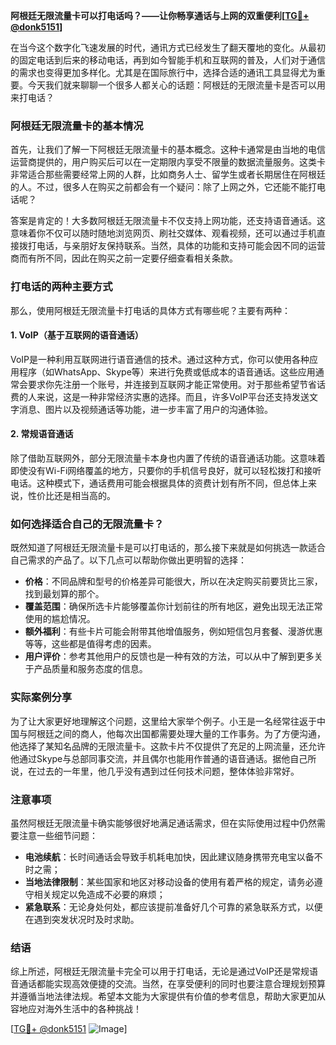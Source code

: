 **阿根廷无限流量卡可以打电话吗？——让你畅享通话与上网的双重便利[[TG💪+ @donk5151](https://t.me/s/donk5151)]**

在当今这个数字化飞速发展的时代，通讯方式已经发生了翻天覆地的变化。从最初的固定电话到后来的移动电话，再到如今智能手机和互联网的普及，人们对于通信的需求也变得更加多样化。尤其是在国际旅行中，选择合适的通讯工具显得尤为重要。今天我们就来聊聊一个很多人都关心的话题：阿根廷的无限流量卡是否可以用来打电话？

### 阿根廷无限流量卡的基本情况

首先，让我们了解一下阿根廷无限流量卡的基本概念。这种卡通常是由当地的电信运营商提供的，用户购买后可以在一定期限内享受不限量的数据流量服务。这类卡非常适合那些需要经常上网的人群，比如商务人士、留学生或者长期居住在阿根廷的人。不过，很多人在购买之前都会有一个疑问：除了上网之外，它还能不能打电话呢？

答案是肯定的！大多数阿根廷无限流量卡不仅支持上网功能，还支持语音通话。这意味着你不仅可以随时随地浏览网页、刷社交媒体、观看视频，还可以通过手机直接拨打电话，与亲朋好友保持联系。当然，具体的功能和支持可能会因不同的运营商而有所不同，因此在购买之前一定要仔细查看相关条款。

### 打电话的两种主要方式

那么，使用阿根廷无限流量卡打电话的具体方式有哪些呢？主要有两种：

#### 1. VoIP（基于互联网的语音通话）

VoIP是一种利用互联网进行语音通信的技术。通过这种方式，你可以使用各种应用程序（如WhatsApp、Skype等）来进行免费或低成本的语音通话。这些应用通常会要求你先注册一个账号，并连接到互联网才能正常使用。对于那些希望节省话费的人来说，这是一种非常经济实惠的选择。而且，许多VoIP平台还支持发送文字消息、图片以及视频通话等功能，进一步丰富了用户的沟通体验。

#### 2. 常规语音通话

除了借助互联网外，部分无限流量卡本身也内置了传统的语音通话功能。这意味着即使没有Wi-Fi网络覆盖的地方，只要你的手机信号良好，就可以轻松拨打和接听电话。这种模式下，通话费用可能会根据具体的资费计划有所不同，但总体上来说，性价比还是相当高的。

### 如何选择适合自己的无限流量卡？

既然知道了阿根廷无限流量卡是可以打电话的，那么接下来就是如何挑选一款适合自己需求的产品了。以下几点可以帮助你做出更明智的选择：

- **价格**：不同品牌和型号的价格差异可能很大，所以在决定购买前要货比三家，找到最划算的那个。
- **覆盖范围**：确保所选卡片能够覆盖你计划前往的所有地区，避免出现无法正常使用的尴尬情况。
- **额外福利**：有些卡片可能会附带其他增值服务，例如短信包月套餐、漫游优惠等等，这些都是值得考虑的因素。
- **用户评价**：参考其他用户的反馈也是一种有效的方法，可以从中了解到更多关于产品质量和服务态度的信息。

### 实际案例分享

为了让大家更好地理解这个问题，这里给大家举个例子。小王是一名经常往返于中国与阿根廷之间的商人，他每次出国都需要处理大量的工作事务。为了方便沟通，他选择了某知名品牌的无限流量卡。这款卡片不仅提供了充足的上网流量，还允许他通过Skype与总部同事交流，并且偶尔也能用作普通的语音通话。据他自己所说，在过去的一年里，他几乎没有遇到过任何技术问题，整体体验非常好。

### 注意事项

虽然阿根廷无限流量卡确实能够很好地满足通话需求，但在实际使用过程中仍然需要注意一些细节问题：

- **电池续航**：长时间通话会导致手机耗电加快，因此建议随身携带充电宝以备不时之需；
- **当地法律限制**：某些国家和地区对移动设备的使用有着严格的规定，请务必遵守相关规定以免造成不必要的麻烦；
- **紧急联系**：无论身处何处，都应该提前准备好几个可靠的紧急联系方式，以便在遇到突发状况时及时求助。

### 结语

综上所述，阿根廷无限流量卡完全可以用于打电话，无论是通过VoIP还是常规语音通话都能实现高效便捷的交流。当然，在享受便利的同时也要注意合理规划预算并遵循当地法律法规。希望本文能为大家提供有价值的参考信息，帮助大家更加从容地应对海外生活中的各种挑战！

[[TG💪+ @donk5151](https://t.me/s/donk5151) ![Image](https://i.postimg.cc/rwNCRYN7/Snipaste-2025-04-30-17-27-05.png)]